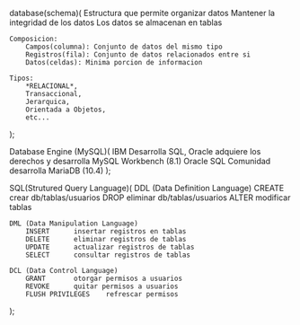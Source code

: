 database(schema)(
	Estructura que permite organizar datos
	Mantener la integridad de los datos
	Los datos se almacenan en tablas
	
	Composicion:
		Campos(columna): Conjunto de datos del mismo tipo
		Registros(fila): Conjunto de datos relacionados entre si
		Datos(celdas): Minima porcion de informacion

	Tipos:
		*RELACIONAL*,
		Transaccional,
		Jerarquica,
		Orientada a Objetos,
		etc...		
);

Database Engine (MySQL)(
	IBM Desarrolla SQL,
	Oracle adquiere los derechos y desarrolla
		MySQL Workbench (8.1)
		Oracle SQL
	Comunidad desarrolla MariaDB (10.4)
);

SQL(Strutured Query Language)(
	DDL (Data Definition Language)
		CREATE 		crear db/tablas/usuarios
		DROP 		eliminar db/tablas/usuarios
		ALTER 		modificar tablas

	DML (Data Manipulation Language)
		INSERT 		insertar registros en tablas
		DELETE 		eliminar registros de tablas
		UPDATE 		actualizar registros de tablas
		SELECT 		consultar registros de tablas

	DCL (Data Control Language)
		GRANT 		otorgar permisos a usuarios
		REVOKE 		quitar permisos a usuarios
		FLUSH PRIVILEGES 	refrescar permisos
);